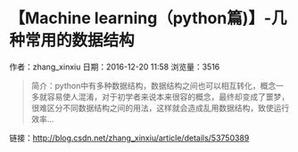 # 【Machine learning（python篇)】-几种常用的数据结构
作者：zhang_xinxiu
日期：2016-12-20 11:58
浏览量：3516
> 简介：python中有多种数据结构，数据结构之间也可以相互转化，概念一多就容易使人混淆，对于初学者来说本来很容的概念，最终却变成了噩梦，很难区分不同数据结构之间的用法，这样就会造成乱用数据结构，致使运行效率...

 链接：http://blog.csdn.net/zhang_xinxiu/article/details/53750389
